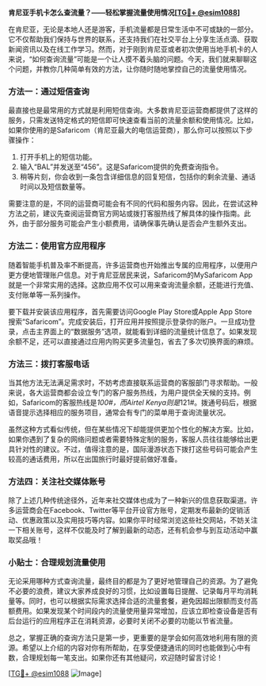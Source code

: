 **肯尼亚手机卡怎么查流量？——轻松掌握流量使用情况[[TG💪+ @esim1088](https://t.me/s/esim1088)]**

在肯尼亚，无论是本地人还是游客，手机流量都是日常生活中不可或缺的一部分。它不仅帮助我们保持与世界的联系，还支持我们在社交平台上分享生活点滴、获取新闻资讯以及在线工作学习。然而，对于刚到肯尼亚或者初次使用当地手机卡的人来说，“如何查询流量”可能是一个让人摸不着头脑的问题。今天，我们就来聊聊这个问题，并教你几种简单有效的方法，让你随时随地掌控自己的流量使用情况。

### 方法一：通过短信查询

最直接也是最常用的方式就是利用短信查询。大多数肯尼亚运营商都提供了这样的服务，只需发送特定格式的短信即可快速查看当前的流量余额和使用情况。比如，如果你使用的是Safaricom（肯尼亚最大的电信运营商），那么你可以按照以下步骤操作：

1. 打开手机上的短信功能。
2. 输入“BAL”并发送至“456”。这是Safaricom提供的免费查询指令。
3. 稍等片刻，你会收到一条包含详细信息的回复短信，包括你的剩余流量、通话时间以及短信数量等。

需要注意的是，不同的运营商可能会有不同的代码和服务内容。因此，在尝试这种方法之前，建议先查阅运营商官方网站或拨打客服热线了解具体的操作指南。此外，由于部分服务可能会产生小额费用，请确保事先确认是否会产生额外支出。

### 方法二：使用官方应用程序

随着智能手机普及率不断提高，许多运营商也开始推出专属的应用程序，以便用户更方便地管理账户信息。对于肯尼亚居民来说，Safaricom的MySafaricom App就是一个非常实用的选择。这款应用不仅可以用来查询流量余额，还能进行充值、支付账单等一系列操作。

要下载并安装该应用程序，首先需要访问Google Play Store或Apple App Store搜索“Safaricom”。完成安装后，打开应用并按照提示登录你的账户。一旦成功登录，点击主界面上的“数据服务”选项，就能看到详细的流量统计信息了。如果发现余额不足，还可以直接通过应用内购买更多流量包，省去了多次切换界面的麻烦。

### 方法三：拨打客服电话

当其他方法无法满足需求时，不妨考虑直接联系运营商的客服部门寻求帮助。一般来说，各大运营商都会设立专门的客户服务热线，为用户提供全天候的支持。例如，Safaricom的客服热线是*100#，而Airtel Kenya则是*121#。拨通号码后，根据语音提示选择相应的服务项目，通常会有专门的菜单用于查询流量状况。

虽然这种方式看似传统，但在某些情况下却能提供更加个性化的解决方案。比如，如果你遇到了复杂的网络问题或者需要特殊定制的服务，客服人员往往能够给出更具针对性的建议。不过，值得注意的是，国际漫游状态下拨打这些号码可能会产生较高的通话费用，所以在出国旅行时最好提前做好准备。

### 方法四：关注社交媒体账号

除了上述几种传统途径外，近年来社交媒体也成为了一种新兴的信息获取渠道。许多运营商会在Facebook、Twitter等平台开设官方账号，定期发布最新的促销活动、优惠政策以及实用技巧等内容。如果你平时经常浏览这些社交网站，不妨关注一下相关账号，这样不仅能及时了解到最新的动态，还有机会参与到互动活动中赢取奖品哦！

### 小贴士：合理规划流量使用

无论采用哪种方式查询流量，最终目的都是为了更好地管理自己的资源。为了避免不必要的浪费，建议大家养成良好的习惯，比如设置每日提醒、记录每月平均消耗量等。同时，也可以根据实际需求选择合适的流量套餐，避免因超出限额而支付高额费用。如果发现某个时间段内的流量使用量异常增加，应该立即检查设备是否有后台运行的应用程序正在消耗资源，必要时关闭不必要的功能以节省流量。

总之，掌握正确的查询方法只是第一步，更重要的是学会如何高效地利用有限的资源。希望以上介绍的内容对你有所帮助，在享受便捷通讯的同时也能做到心中有数，合理规划每一笔支出。如果你还有其他疑问，欢迎随时留言讨论！

[[TG💪+ @esim1088](https://t.me/s/esim1088) ![Image](https://i.postimg.cc/4NQfJmqS/Snipaste-2025-05-13-00-14-12.png)]